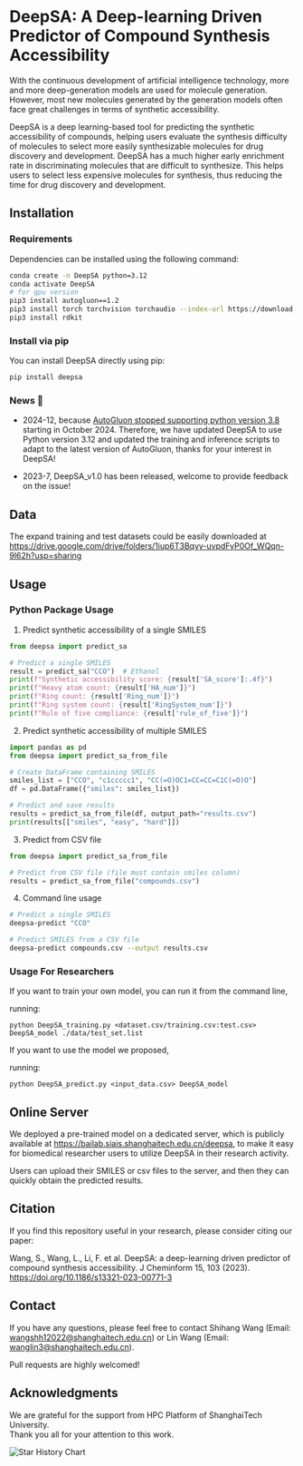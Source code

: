 # DeepSA: A Deep-learning Driven Predictor of Compound Synthesis Accessibility

With the continuous development of artificial intelligence technology, more and more deep-generation models are used for molecule generation. However, most new molecules generated by the generation models often face great challenges in terms of synthetic accessibility. 

DeepSA is a deep learning-based tool for predicting the synthetic accessibility of compounds, helping users evaluate the synthesis difficulty of molecules to select more easily synthesizable molecules for drug discovery and development. DeepSA has a much higher early enrichment rate in discriminating molecules that are difficult to synthesize. This helps users to select less expensive molecules for synthesis, thus reducing the time for drug discovery and development.

## Installation

### Requirements
Dependencies can be installed using the following command:
```bash
conda create -n DeepSA python=3.12
conda activate DeepSA
# for gpu version
pip3 install autogluon==1.2
pip3 install torch torchvision torchaudio --index-url https://download.pytorch.org/whl/cu124
pip3 install rdkit
```

### Install via pip

You can install DeepSA directly using pip:

```bash
pip install deepsa
```
### News 🔔 

* 2024-12, because [AutoGluon stopped supporting python version 3.8](https://github.com/autogluon/autogluon/pull/4512) starting in October 2024. Therefore, we have updated DeepSA to use Python version 3.12 and updated the training and inference scripts to adapt to the latest version of AutoGluon, thanks for your interest in DeepSA!

* 2023-7, DeepSA_v1.0 has been released, welcome to provide feedback on the issue!

## Data 
The expand training and test datasets could be easily downloaded at https://drive.google.com/drive/folders/1iup6T3Bqyy-uvpdFyP0Of_WQqn-9l62h?usp=sharing

## Usage

### Python Package Usage

1. Predict synthetic accessibility of a single SMILES

```python
from deepsa import predict_sa

# Predict a single SMILES
result = predict_sa("CCO")  # Ethanol
print(f"Synthetic accessibility score: {result['SA_score']:.4f}")
print(f"Heavy atom count: {result['HA_num']}")
print(f"Ring count: {result['Ring_num']}")
print(f"Ring system count: {result['RingSystem_num']}")
print(f"Rule of five compliance: {result['rule_of_five']}")
```

2. Predict synthetic accessibility of multiple SMILES

```python
import pandas as pd
from deepsa import predict_sa_from_file

# Create DataFrame containing SMILES
smiles_list = ["CCO", "c1ccccc1", "CC(=O)OC1=CC=CC=C1C(=O)O"]
df = pd.DataFrame({"smiles": smiles_list})

# Predict and save results
results = predict_sa_from_file(df, output_path="results.csv")
print(results[["smiles", "easy", "hard"]])
```

3. Predict from CSV file

```python
from deepsa import predict_sa_from_file

# Predict from CSV file (file must contain smiles column)
results = predict_sa_from_file("compounds.csv")
```

4. Command line usage

```bash
# Predict a single SMILES
deepsa-predict "CCO"

# Predict SMILES from a CSV file
deepsa-predict compounds.csv --output results.csv
```

### Usage For Researchers
If you want to train your own model, you can run it from the command line,

running:
```
python DeepSA_training.py <dataset.csv/training.csv:test.csv> DeepSA_model ./data/test_set.list
```
If you want to use the model we proposed,

running:
```
python DeepSA_predict.py <input_data.csv> DeepSA_model
```

## Online Server

We deployed a pre-trained model on a dedicated server, which is publicly available at https://bailab.siais.shanghaitech.edu.cn/deepsa, to make it easy for biomedical researcher users to utilize DeepSA in their research activity. 

Users can upload their SMILES or csv files to the server, and then they can quickly obtain the predicted results.

## <span id="citelink">Citation</span>
If you find this repository useful in your research, please consider citing our paper: 

Wang, S., Wang, L., Li, F. et al. DeepSA: a deep-learning driven predictor of compound synthesis accessibility. J Cheminform 15, 103 (2023). https://doi.org/10.1186/s13321-023-00771-3

## Contact
If you have any questions, please feel free to contact Shihang Wang (Email: wangshh12022@shanghaitech.edu.cn) or Lin Wang (Email: wanglin3@shanghaitech.edu.cn). 

Pull requests are highly welcomed!

## Acknowledgments
We are grateful for the support from HPC Platform of ShanghaiTech University.<br/>
Thank you all for your attention to this work.

![Star History Chart](https://api.star-history.com/svg?repos=Shihang-Wang-58/DeepSA&type=Date)
